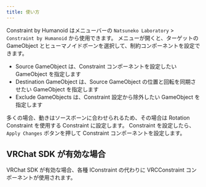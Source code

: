 ```yaml
---
title: 使い方
---
```


Constraint by Humanoid はメニューバーの `Natsuneko Laboratory` > `Constraint by Humanoid` から使用できます。
メニューが開くと、ターゲットの GameObject とヒューマノイドボーンを選択して、制約コンポーネントを設定できます。

- Source GameObject は、Constraint コンポーネントを設定したい GameObject を指定します
- Destination GameObject は、Source GameObject の位置と回転を同期させたい GameObject を指定します
- Exclude GameObjects は、Constraint 設定から除外したい GameObject を指定します

多くの場合、動きはソースボーンに合わせられるため、その場合は Rotation Constraint を使用する Constraint に設定します。
Constraint を設定したら、`Apply Changes` ボタンを押して Constraint コンポーネントを設定します。

## VRChat SDK が有効な場合

VRChat SDK が有効な場合、各種 IConstraint の代わりに VRCConstraint コンポーネントが使用されます。
